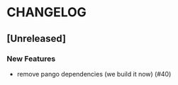 # CHANGELOG


## [Unreleased]

### New Features
- remove pango dependencies (we build it now) (#40)






